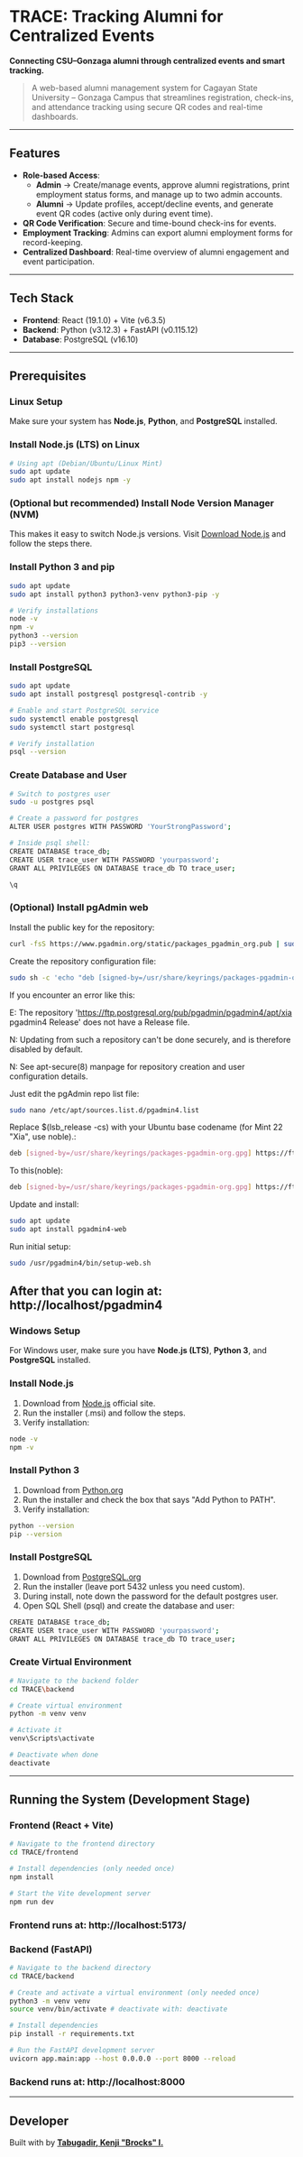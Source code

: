 # TRACE: Tracking Alumni for Centralized Events
**Connecting CSU–Gonzaga alumni through centralized events and smart tracking.**

> A web-based alumni management system for Cagayan State University – Gonzaga Campus that streamlines registration, check-ins, and attendance tracking using secure QR codes and real-time dashboards.

---

## Features  
- **Role-based Access**:  
  - **Admin** → Create/manage events, approve alumni registrations, print employment status forms, and manage up to two admin accounts.  
  - **Alumni** → Update profiles, accept/decline events, and generate event QR codes (active only during event time).  
- **QR Code Verification**: Secure and time-bound check-ins for events.  
- **Employment Tracking**: Admins can export alumni employment forms for record-keeping.  
- **Centralized Dashboard**: Real-time overview of alumni engagement and event participation.  

---

## Tech Stack  
- **Frontend**: React (19.1.0) + Vite (v6.3.5) 
- **Backend**: Python (v3.12.3) + FastAPI (v0.115.12)  
- **Database**: PostgreSQL (v16.10)

---

## Prerequisites 

### Linux Setup
Make sure your system has **Node.js**, **Python**, and **PostgreSQL** installed.

### Install Node.js (LTS) on Linux
```bash
# Using apt (Debian/Ubuntu/Linux Mint)
sudo apt update
sudo apt install nodejs npm -y
```

### (Optional but recommended) Install Node Version Manager (NVM)
This makes it easy to switch Node.js versions. 
Visit [Download Node.js](https://nodejs.org/en/download) and follow the steps there.

### Install Python 3 and pip
```bash
sudo apt update
sudo apt install python3 python3-venv python3-pip -y

# Verify installations
node -v
npm -v
python3 --version
pip3 --version
```

### Install PostgreSQL
```bash
sudo apt update
sudo apt install postgresql postgresql-contrib -y

# Enable and start PostgreSQL service
sudo systemctl enable postgresql
sudo systemctl start postgresql

# Verify installation
psql --version
```

### Create Database and User
```bash
# Switch to postgres user
sudo -u postgres psql

# Create a password for postgres
ALTER USER postgres WITH PASSWORD 'YourStrongPassword';

# Inside psql shell:
CREATE DATABASE trace_db;
CREATE USER trace_user WITH PASSWORD 'yourpassword';
GRANT ALL PRIVILEGES ON DATABASE trace_db TO trace_user;

\q
```

### (Optional) Install pgAdmin web
Install the public key for the repository:
```bash
curl -fsS https://www.pgadmin.org/static/packages_pgadmin_org.pub | sudo gpg --dearmor -o /usr/share/keyrings/packages-pgadmin-org.gpg
```

Create the repository configuration file:
```bash
sudo sh -c 'echo "deb [signed-by=/usr/share/keyrings/packages-pgadmin-org.gpg] https://ftp.postgresql.org/pub/pgadmin/pgadmin4/apt/$(lsb_release -cs) pgadmin4 main" > /etc/apt/sources.list.d/pgadmin4.list && apt update'
```

If you encounter an error like this:

E: The repository 'https://ftp.postgresql.org/pub/pgadmin/pgadmin4/apt/xia pgadmin4 Release' does not have a Release file. 

N: Updating from such a repository can't be done securely, and is therefore disabled by default. 

N: See apt-secure(8) manpage for repository creation and user configuration details.

Just edit the pgAdmin repo list file:
```bash
sudo nano /etc/apt/sources.list.d/pgadmin4.list
```

Replace $(lsb_release -cs) with your Ubuntu base codename (for Mint 22 "Xia", use noble).:
```bash
deb [signed-by=/usr/share/keyrings/packages-pgadmin-org.gpg] https://ftp.postgresql.org/pub/pgadmin/pgadmin4/apt/xia pgadmin4 main
```

To this(noble):
```bash
deb [signed-by=/usr/share/keyrings/packages-pgadmin-org.gpg] https://ftp.postgresql.org/pub/pgadmin/pgadmin4/apt/noble pgadmin4 main
```

Update and install:
```bash
sudo apt update
sudo apt install pgadmin4-web
```

Run initial setup:
```bash
sudo /usr/pgadmin4/bin/setup-web.sh
```

After that you can login at: **http://localhost/pgadmin4**
---

### Windows Setup
For Windows user, make sure you have **Node.js (LTS)**, **Python 3**, and **PostgreSQL** installed.

### Install Node.js
1. Download from [Node.js](https://nodejs.org/en/download) official site.
2. Run the installer (.msi) and follow the steps.
3. Verify installation:
```bash
node -v
npm -v
```

### Install Python 3
1. Download from [Python.org](https://www.python.org/downloads/)
2. Run the installer and check the box that says "Add Python to PATH".
3. Verify installation:
```bash
python --version
pip --version
```

### Install PostgreSQL
1. Download from [PostgreSQL.org](https://www.pgadmin.org/download/pgadmin-4-windows/)
2. Run the installer (leave port 5432 unless you need custom).
3. During install, note down the password for the default postgres user.
4. Open SQL Shell (psql) and create the database and user:
```bash
CREATE DATABASE trace_db;
CREATE USER trace_user WITH PASSWORD 'yourpassword';
GRANT ALL PRIVILEGES ON DATABASE trace_db TO trace_user;
```

### Create Virtual Environment
```bash
# Navigate to the backend folder
cd TRACE\backend

# Create virtual environment
python -m venv venv

# Activate it
venv\Scripts\activate

# Deactivate when done
deactivate
```

---

## Running the System (Development Stage)

### Frontend (React + Vite)
```bash
# Navigate to the frontend directory
cd TRACE/frontend

# Install dependencies (only needed once)
npm install

# Start the Vite development server
npm run dev
```
### Frontend runs at: http://localhost:5173/

### Backend (FastAPI)
```bash
# Navigate to the backend directory
cd TRACE/backend

# Create and activate a virtual environment (only needed once)
python3 -m venv venv
source venv/bin/activate # deactivate with: deactivate

# Install dependencies
pip install -r requirements.txt

# Run the FastAPI development server
uvicorn app.main:app --host 0.0.0.0 --port 8000 --reload
```
### Backend runs at: http://localhost:8000

---

## Developer
Built with by [**Tabugadir, Kenji "Brocks" I.**](https://www.facebook.com/Wackyfu/)